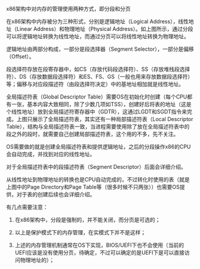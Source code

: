 x86架构中对内存的管理使用两种方式，即分段和分页


在x86架构中内存被分为三种形式，分别是逻辑地址（Logical Address），线性地址（Linear Address）和物理地址（Physical Address）。如上图所示，通过分段可以将逻辑地址转换为线性地址，而通过分页可以将线性地址转换为物理地址。



逻辑地址由两部分构成，一部分是段选择器（Segment Selector），一部分是偏移（Offset）。



段选择符存放在段寄存器中，如CS（存放代码段选择符）、SS（存放堆栈段选择符）、DS（存放数据段选择符）和ES、FS、GS（一般也用来存放数据段选择符）等；偏移与对应段描述符（由段选择符决定）中的基地址相加就是线性地址。



全局描述符表（Global Descriptor Table）需要OS在初始化时创建（每个CPU都有一张，基本内容大致相同，除了少数几项如TSS），创建好后将表的地址（这是个线性地址）放到全局描述符寄存器中（GDTR），这通过LGDT和SGDT指令来完成。上图只展示了全局描述符表，其实还有一种局部描述符表（Local Descriptor Table），结构与全局描述符表一致，当进程需要使用除了放在全局描述符表中的段之外的段时，就需要自己创建局部描述符表，这个用的不多，先不关注。



OS需要做的就是创建全局描述符表和提供逻辑地址，之后的分段操作x86的CPU会自动完成，并找到对应的线性地址。



对于全局描述符表中的段描述符表（Segment Descriptor）后面会详细介绍。



从线性地址到物理地址的转换也是CPU自动完成的，不过转化时使用的表（就是上图中的Page Directory和Page Table等（很多时候不只两张））也需要OS提供，对于表的创建后续也会详细介绍。



有几点需要注意：



1. 在x86架构中，分段是强制的，并不能关闭，而分页是可选的；



2. 以上是保护模式下的内存管理，在实模式下并不是这样；



3. 上述的内存管理机制通常在OS下实现，BIOS/UEFI下也不会使用（当前的UEFI应该是没有使用分页，待确定，不过可以确定的是UEFI下是可以直接访问物理地址的）；


